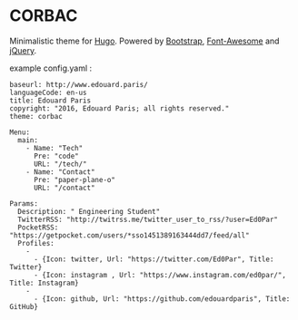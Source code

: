 # CORBAC

Minimalistic theme for [Hugo](http://gohugo.io/).
Powered by [Bootstrap](http://getbootstrap.com/), [Font-Awesome](https://fortawesome.github.io/Font-Awesome/) and [jQuery](https://jquery.com/).

example config.yaml :

```
baseurl: http://www.edouard.paris/
languageCode: en-us
title: Edouard Paris
copyright: "2016, Edouard Paris; all rights reserved."
theme: corbac

Menu:
  main:
    - Name: "Tech"
      Pre: "code"
      URL: "/tech/"
    - Name: "Contact"
      Pre: "paper-plane-o"
      URL: "/contact"

Params:
  Description: " Engineering Student"
  TwitterRSS: "http://twitrss.me/twitter_user_to_rss/?user=Ed0Par"
  PocketRSS: "https://getpocket.com/users/*sso1451389163444dd7/feed/all"
  Profiles: 
    - 
      - {Icon: twitter, Url: "https://twitter.com/Ed0Par", Title: Twitter}
      - {Icon: instagram , Url: "https://www.instagram.com/ed0par/", Title: Instagram}
    -
      - {Icon: github, Url: "https://github.com/edouardparis", Title: GitHub}
```
